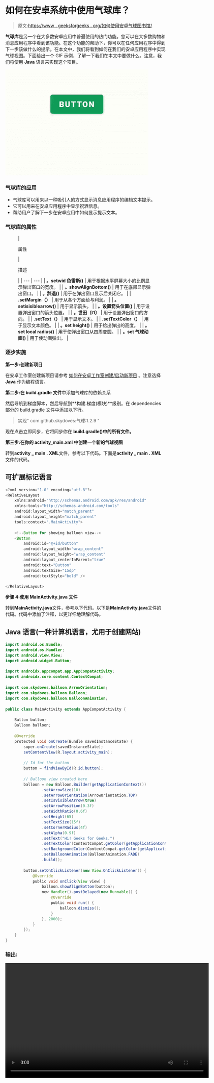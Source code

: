# 如何在安卓系统中使用气球库？

> 原文:[https://www . geeksforgeeks . org/如何使用安卓气球图书馆/](https://www.geeksforgeeks.org/how-to-use-balloon-library-in-android/)

**气球库**是另一个在大多数安卓应用中普遍使用的热门功能。您可以在大多数购物和消息应用程序中看到该功能。在这个功能的帮助下，你可以在任何应用程序中得到下一步该做什么的提示。在本文中，我们将看到如何在我们的安卓应用程序中实现气球视图。下面给出一个 GIF 示例，了解一下我们在本文中要做什么。注意，我们将使用 **Java** 语言来实现这个项目。

![ Balloon Library in Android Sample GIF](img/6bb8a5a42844972bb7bc1e0c9342fabb.png)

### 气球库的应用

*   气球库可以用来以一种吸引人的方式显示消息应用程序的编辑文本提示。
*   它可以用来在安卓应用程序中显示祝酒信息。
*   帮助用户了解下一步在安卓应用中如何显示提示文本。

### **气球库的属性**

<figure class="table">

| 

属性

 | 

描述

 |
| --- | --- |
| **。setwid 色雷斯()** | 用于根据水平屏幕大小的比例显示弹出窗口的宽度。 |
| **。showAlignBottom()** | 用于在底部显示弹出窗口。 |
| **。辞退()** | 用于在弹出窗口显示后关闭它。 |
| **.setMargin（）** | 用于从各个方面给与利润。 |
| **。setisisiblearrow()** | 用于显示箭头。 |
| **。设置箭头位置()** | 用于设置弹出窗口的箭头位置。 |
| **。世田〔t1〕** | 用于设置弹出窗口的方向。 |
| **.setText（）** | 用于显示文本。 |
| **.setTextColor（）** | 用于显示文本颜色。 |
| **。set height()** | 用于给出弹出的高度。 |
| **。set local radius()** | 用于使弹出窗口从四周变圆。 |
| **。set 气球动画()** | 用于使动画弹出。 |

</figure>

### 逐步实施

**第一步:创建新项目**

在安卓工作室创建新项目请参考 [如何在安卓工作室创建/启动新项目](https://www.geeksforgeeks.org/android-how-to-create-start-a-new-project-in-android-studio/) 。注意选择 **Java** 作为编程语言。

**第二步:在 build.gradle 文件**中添加气球库的依赖关系

然后导航到梯度脚本，然后导航到**构建.梯度(模块)**级别。在 dependencies 部分的 build.gradle 文件中添加以下行。

> 实现" com.github.skydoves:气球:1.2.9 "

现在点击立即同步，它将同步你在 **build.gradle()中的所有文件。**

**第三步:在你的 activity_main.xml 中创建一个新的气球视图**

转到**activity _ main . XML**文件，参考以下代码。下面是**activity _ main . XML**文件的代码。

## 可扩展标记语言

```java
<?xml version="1.0" encoding="utf-8"?>
<RelativeLayout 
    xmlns:android="http://schemas.android.com/apk/res/android"
    xmlns:tools="http://schemas.android.com/tools"
    android:layout_width="match_parent"
    android:layout_height="match_parent"
    tools:context=".MainActivity">

    <!--Button for showing balloon view-->
    <Button
        android:id="@+id/button"
        android:layout_width="wrap_content"
        android:layout_height="wrap_content"
        android:layout_centerInParent="true"
        android:text="Button"
        android:textSize="15dp"
        android:textStyle="bold" />

</RelativeLayout>
```

**步骤 4:使用 MainActivity.java 文件**

转到**MainActivity.java**文件，参考以下代码。以下是**MainActivity.java**文件的代码。代码中添加了注释，以更详细地理解代码。

## Java 语言(一种计算机语言，尤用于创建网站)

```java
import android.os.Bundle;
import android.os.Handler;
import android.view.View;
import android.widget.Button;

import androidx.appcompat.app.AppCompatActivity;
import androidx.core.content.ContextCompat;

import com.skydoves.balloon.ArrowOrientation;
import com.skydoves.balloon.Balloon;
import com.skydoves.balloon.BalloonAnimation;

public class MainActivity extends AppCompatActivity {

    Button button;
    Balloon balloon;

    @Override
    protected void onCreate(Bundle savedInstanceState) {
        super.onCreate(savedInstanceState);
        setContentView(R.layout.activity_main);

        // Id for the button
        button = findViewById(R.id.button);

        // Balloon view created here
        balloon = new Balloon.Builder(getApplicationContext())
                .setArrowSize(10)
                .setArrowOrientation(ArrowOrientation.TOP)
                .setIsVisibleArrow(true)
                .setArrowPosition(0.3f)
                .setWidthRatio(0.6f)
                .setHeight(65)
                .setTextSize(15f)
                .setCornerRadius(4f)
                .setAlpha(0.9f)
                .setText("Hi! Geeks for Geeks.")
                .setTextColor(ContextCompat.getColor(getApplicationContext(), R.color.design_default_color_secondary))
                .setBackgroundColor(ContextCompat.getColor(getApplicationContext(), R.color.design_default_color_secondary_variant))
                .setBalloonAnimation(BalloonAnimation.FADE)
                .build();

        button.setOnClickListener(new View.OnClickListener() {
            @Override
            public void onClick(View view) {
                balloon.showAlignBottom(button);
                new Handler().postDelayed(new Runnable() {
                    @Override
                    public void run() {
                        balloon.dismiss();
                    }
                }, 2000);
            }
        });
    }
}
```

### **输出:**

<video class="wp-video-shortcode" id="video-541832-1" width="640" height="360" preload="metadata" controls=""><source type="video/mp4" src="https://media.geeksforgeeks.org/wp-content/uploads/20210111111456/Screenrecorder-2021-01-11-10-40-01-326.mp4?_=1">[https://media.geeksforgeeks.org/wp-content/uploads/20210111111456/Screenrecorder-2021-01-11-10-40-01-326.mp4](https://media.geeksforgeeks.org/wp-content/uploads/20210111111456/Screenrecorder-2021-01-11-10-40-01-326.mp4)</video>